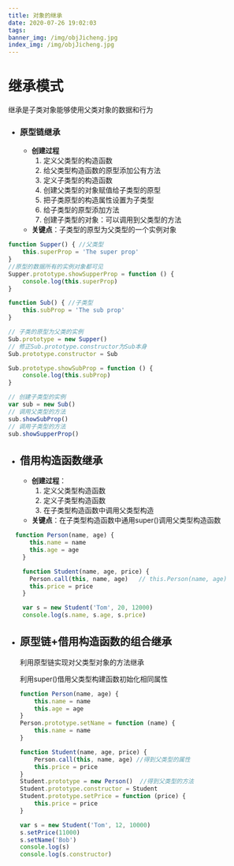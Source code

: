 ```yaml
---
title: 对象的继承
date: 2020-07-26 19:02:03
tags:
banner_img: /img/objJicheng.jpg
index_img: /img/objJicheng.jpg
---
```


# 继承模式

继承是子类对象能够使用父类对象的数据和行为

- ### 原型链继承

  - **创建过程**
    1. 定义父类型的构造函数
    2. 给父类型构造函数的原型添加公有方法
    3. 定义子类型的构造函数
    4. 创建父类型的对象赋值给子类型的原型
    5. 把子类原型的构造属性设置为子类型
    6. 给子类型的原型添加方法
    7. 创建子类型的对象：可以调用到父类型的方法
  - **关键点**：子类型的原型为父类型的一个实例对象

```js
function Supper() { //父类型
    this.superProp = 'The super prop'
}
//原型的数据所有的实例对象都可见
Supper.prototype.showSupperProp = function () {
    console.log(this.superProp)
}

function Sub() { //子类型
    this.subProp = 'The sub prop'
}

// 子类的原型为父类的实例
Sub.prototype = new Supper()
// 修正Sub.prototype.constructor为Sub本身
Sub.prototype.constructor = Sub

Sub.prototype.showSubProp = function () {
    console.log(this.subProp)
}

// 创建子类型的实例
var sub = new Sub()
// 调用父类型的方法
sub.showSubProp()
// 调用子类型的方法
sub.showSupperProp()
```

- ## 借用构造函数继承

  - **创建过程**：
    1. 定义父类型构造函数
    2. 定义子类型构造函数
    3. 在子类型构造函数中调用父类型构造
  - **关键点**：在子类型构造函数中通用super()调用父类型构造函数

```js
  function Person(name, age) {
      this.name = name
      this.age = age
    }

    function Student(name, age, price) {
      Person.call(this, name, age)   // this.Person(name, age)
      this.price = price
    }

    var s = new Student('Tom', 20, 12000)
    console.log(s.name, s.age, s.price)
```

- ## 原型链+借用构造函数的组合继承

  利用原型链实现对父类型对象的方法继承

  利用super()借用父类型构建函数初始化相同属性

  ```js
  function Person(name, age) {
      this.name = name
      this.age = age
  }
  Person.prototype.setName = function (name) {
      this.name = name
  }
  
  function Student(name, age, price) {
      Person.call(this, name, age) //得到父类型的属性
      this.price = price
  }
  Student.prototype = new Person()  //得到父类型的方法
  Student.prototype.constructor = Student
  Student.prototype.setPrice = function (price) {
      this.price = price
  }
  
  var s = new Student('Tom', 12, 10000)
  s.setPrice(11000)
  s.setName('Bob')
  console.log(s)
  console.log(s.constructor)
  ```
